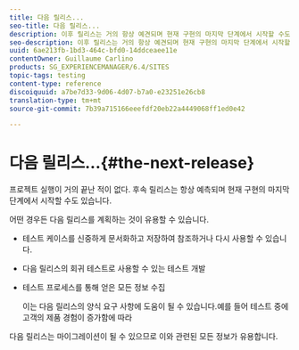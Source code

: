 ```yaml
---
title: 다음 릴리스...
seo-title: 다음 릴리스...
description: 이후 릴리스는 거의 항상 예견되며 현재 구현의 마지막 단계에서 시작할 수도 있습니다
seo-description: 이후 릴리스는 거의 항상 예견되며 현재 구현의 마지막 단계에서 시작할 수도 있습니다
uuid: 6ae213fb-1bd3-464c-bfd0-14ddceaee11e
contentOwner: Guillaume Carlino
products: SG_EXPERIENCEMANAGER/6.4/SITES
topic-tags: testing
content-type: reference
discoiquuid: a7be7d33-9d06-4d07-b7a0-e23251e26cb8
translation-type: tm+mt
source-git-commit: 7b39a715166eeefdf20eb22a4449068ff1ed0e42

---
```



# 다음 릴리스...{#the-next-release}

프로젝트 실행이 거의 끝난 적이 없다. 후속 릴리스는 항상 예측되며 현재 구현의 마지막 단계에서 시작할 수도 있습니다.

어떤 경우든 다음 릴리스를 계획하는 것이 유용할 수 있습니다.

* 테스트 케이스를 신중하게 문서화하고 저장하여 참조하거나 다시 사용할 수 있습니다.
* 다음 릴리스의 회귀 테스트로 사용할 수 있는 테스트 개발
* 테스트 프로세스를 통해 얻은 모든 정보 수집

   이는 다음 릴리스의 양식 요구 사항에 도움이 될 수 있습니다.예를 들어 테스트 중에 고객의 제품 경험이 증가함에 따라

다음 릴리스는 마이그레이션이 될 수 있으므로 이와 관련된 모든 정보가 유용합니다.

